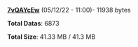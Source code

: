 [**7vQAYcEw**](/data/7vQAYcEw.txt) (05/12/22 - 11:00)- 11938 bytes

**Total Datas**: 6873

**Total Size**: 41.33 MB / 41.3 MB